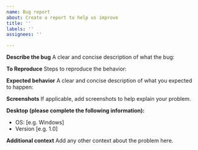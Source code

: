 ```yaml
---
name: Bug report
about: Create a report to help us improve
title: ''
labels: ''
assignees: ''

---
```


**Describe the bug**
A clear and concise description of what the bug:

**To Reproduce**
Steps to reproduce the behavior:


**Expected behavior**
A clear and concise description of what you expected to happen:

**Screenshots**
If applicable, add screenshots to help explain your problem.

**Desktop (please complete the following information):**
 - OS: [e.g. Windows]
 - Version [e.g. 1.0]

**Additional context**
Add any other context about the problem here.
